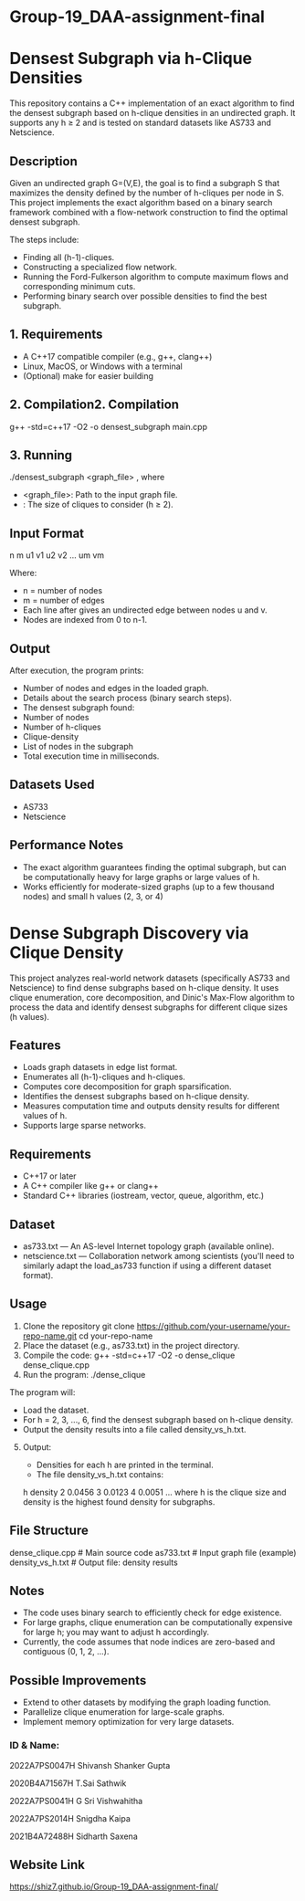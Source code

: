 # Group-19_DAA-assignment-final



# Densest Subgraph via h-Clique Densities

This repository contains a C++ implementation of an exact algorithm to find the densest subgraph based on h-clique densities in an undirected graph.
It supports any h ≥ 2 and is tested on standard datasets like AS733 and Netscience.

## Description
Given an undirected graph G=(V,E), the goal is to find a subgraph S that maximizes the density defined by the number of h-cliques per node in S.
This project implements the exact algorithm based on a binary search framework combined with a flow-network construction to find the optimal densest subgraph.

The steps include:
* Finding all (h-1)-cliques.
* Constructing a specialized flow network.
* Running the Ford-Fulkerson algorithm to compute maximum flows and corresponding minimum cuts.
* Performing binary search over possible densities to find the best subgraph.


## 1. Requirements
* A C++17 compatible compiler (e.g., g++, clang++)
* Linux, MacOS, or Windows with a terminal
* (Optional) make for easier building

## 2. Compilation2. Compilation
g++ -std=c++17 -O2 -o densest_subgraph main.cpp

## 3. Running
./densest_subgraph <graph_file> <h>  , where
* <graph_file>: Path to the input graph file.
* <h>: The size of cliques to consider (h ≥ 2).


## Input Format
n m
u1 v1
u2 v2
...
um vm

Where:
* n = number of nodes
* m = number of edges
* Each line after gives an undirected edge between nodes u and v.
* Nodes are indexed from 0 to n-1.


## Output

After execution, the program prints:
* Number of nodes and edges in the loaded graph.
* Details about the search process (binary search steps).
* The densest subgraph found:
* Number of nodes
* Number of h-cliques
* Clique-density
* List of nodes in the subgraph
* Total execution time in milliseconds.

## Datasets Used
* AS733
* Netscience

## Performance Notes
* The exact algorithm guarantees finding the optimal subgraph, but can be computationally heavy for large graphs or large values of h.
* Works efficiently for moderate-sized graphs (up to a few thousand nodes) and small h values (2, 3, or 4)







# Dense Subgraph Discovery via Clique Density


This project analyzes real-world network datasets (specifically AS733 and Netscience) to find dense subgraphs based on h-clique density. It uses clique enumeration, core decomposition, and Dinic's Max-Flow algorithm to process the data and identify densest subgraphs for different clique sizes (h values).


## Features
* Loads graph datasets in edge list format.
* Enumerates all (h-1)-cliques and h-cliques.
* Computes core decomposition for graph sparsification.
* Identifies the densest subgraphs based on h-clique density.
* Measures computation time and outputs density results for different values of h.
* Supports large sparse networks.

## Requirements
* C++17 or later
* A C++ compiler like g++ or clang++
* Standard C++ libraries (iostream, vector, queue, algorithm, etc.)

## Dataset 
* as733.txt — An AS-level Internet topology graph (available online).
* netscience.txt — Collaboration network among scientists (you'll need to similarly adapt the load_as733 function if using a different dataset format).

## Usage
1) Clone the repository
   git clone https://github.com/your-username/your-repo-name.git
   cd your-repo-name
2) Place the dataset (e.g., as733.txt) in the project directory.
3) Compile the code:
   g++ -std=c++17 -O2 -o dense_clique dense_clique.cpp
4) Run the program:
   ./dense_clique


The program will:
* Load the dataset.
* For h = 2, 3, ..., 6, find the densest subgraph based on h-clique density.
* Output the density results into a file called density_vs_h.txt.

5) Output:
   * Densities for each h are printed in the terminal.
   * The file density_vs_h.txt contains:

   h density
   2 0.0456
   3 0.0123
   4 0.0051
   ...
   where h is the clique size and density is the highest found density for subgraphs.

## File Structure
dense_clique.cpp      # Main source code
as733.txt             # Input graph file (example)
density_vs_h.txt      # Output file: density results

## Notes
* The code uses binary search to efficiently check for edge existence.
* For large graphs, clique enumeration can be computationally expensive for large h; you may want to adjust h accordingly.
* Currently, the code assumes that node indices are zero-based and contiguous (0, 1, 2, ...).

## Possible Improvements
* Extend to other datasets by modifying the graph loading function.
* Parallelize clique enumeration for large-scale graphs.
* Implement memory optimization for very large datasets.





### ID & Name: 

2022A7PS0047H
Shivansh Shanker Gupta

2020B4A71567H
T.Sai Sathwik

2022A7PS0041H
G Sri Vishwahitha

2022A7PS2014H
Snigdha Kaipa

2021B4A72488H
Sidharth Saxena


 ## Website Link

 https://shiz7.github.io/Group-19_DAA-assignment-final/




